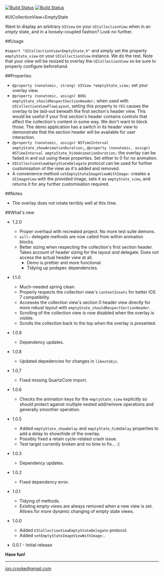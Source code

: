 [![Build Status](https://travis-ci.org/itsthejb/UICollectionViewEmptyState.svg?branch=develop)](https://travis-ci.org/itsthejb/UICollectionViewEmptyState)
[![Build Status](https://travis-ci.org/itsthejb/UICollectionViewEmptyState.svg?branch=master)](https://travis-ci.org/itsthejb/UICollectionViewEmptyState)

#UICollectionView+EmptyState

Want to display an arbitrary `UIView` on your `UICollectionView` when in an *empty* state, and in a loosely-coupled fashion? Look no further.

##Usage

`#import "UICollectionView+EmptyState.h"` and simply set the property `emptyState_view` on your `UICollectionView` instance. We do the rest. Note that your view will be resized to overlay the `UICollectionView` so be sure to properly configure beforehand.

##Properties

* `@property (nonatomic, strong) UIView *emptyState_view;` set your overlay view.
* `@property (nonatomic, assign) BOOL emptyState_shouldRespectSectionHeader;` when used with `UICollectionViewFlowLayout`, setting this property to `YES` causes the overlay to be laid-out beneath the first section's header view. This would be useful if your first section's header contains controls that affect the collection's content in some way. We don't want to block those. The demo application has a switch in its header view to demonstrate that the section header will be available for user interaction.
* `@property (nonatomic, assign) NSTimeInterval emptyState_showAnimationDuration;`, `@property (nonatomic, assign) NSTimeInterval emptyState_hideAnimationDuration;` the overlay can be faded in and out using these properties. Set either to 0 for no animation.
* `UICollectionViewEmptyStateDelegate` protocol can be used for further customisation of the view as it's added and removed.
* A convenience method `setEmptyStateImageViewWithImage:` creates a `UIImageView` with the provided image, sets it as `emptyState_view`, and returns it for any further customisation required.

##Notes

* The overlay does not rotate terribly well at this time.

##What's new

* 1.2.0
	* Proper overhaul with recreated project. No more test suite demons.
	* `will~` delegate methods are now called from within animation blocks.
  * Better sizing when respecting the collection's first section header. Takes account of header sizing for the layout *and* delegate. Does not access the actual header view at all.
	* Demo is prettier and more functional.
	* Tidying up podspec dependencies.

* 1.1.0
  * Much-needed spring clean.
  * Properly respects the collection view's `contentInsets` for better iOS 7 compatibility.
  * Accesses the collection view's section 0 header view directly for more robust layout with `emptyState_shouldRespectSectionHeader`.
  * Scrolling of the collection view is now disabled when the overlay is visible.
  * Scrolls the collection back to the top when the overlay is presented.

* 1.0.9
  * Dependency updates.

* 1.0.8
  * Updated depedencies for changes in `libextobjc`.

* 1.0.7
  * Fixed missing QuartzCore import.

* 1.0.6
  * Checks the animation keys for the `emptyState_view` explicitly so should protect against multiple nested add/remove operations and generally smoother operation.

* 1.0.5
  * Added `emptyState_showDelay` and `emptyState_hideDelay` properties to add a delay to show/hide of the overlay.
  * Possibly fixed a retain cycle-related crash issue.
  * Test target currently broken and no time to fix... :(

* 1.0.3
  * Dependency updates.

* 1.0.2
  * Fixed dependency error.

* 1.0.1
	* Tidying of methods.
	* Existing empty views are always removed when a new view is set. Allows for more dynamic changing of empty state views. 

* 1.0.0
	* Added `UICollectionViewEmptyStateDelegate` protocol.
	* Added `setEmptyStateImageViewWithImage:`.
* 0.0.1 - Initial release

 
**Have fun!**

---

<jon.crooke@gmail.com>




